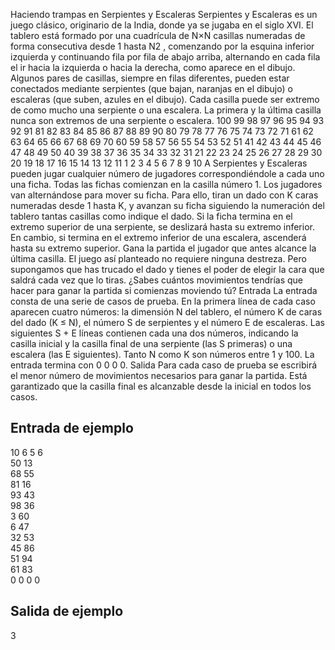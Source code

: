 Haciendo trampas en Serpientes y Escaleras
Serpientes y Escaleras es un juego clásico, originario de la India, donde ya se jugaba en el
siglo XVI. El tablero está formado por una cuadrícula de N×N casillas numeradas de forma
consecutiva desde 1 hasta N2
, comenzando por la esquina inferior izquierda y continuando
fila por fila de abajo arriba, alternando en cada fila el ir hacia la izquierda o hacia la derecha,
como aparece en el dibujo. Algunos pares de casillas, siempre en filas diferentes, pueden estar
conectados mediante serpientes (que bajan, naranjas en el dibujo) o escaleras (que suben, azules
en el dibujo). Cada casilla puede ser extremo de como mucho una serpiente o una escalera. La
primera y la última casilla nunca son extremos de una serpiente o escalera.
100 99 98 97 96 95 94 93 92 91
81 82 83 84 85 86 87 88 89 90
80 79 78 77 76 75 74 73 72 71
61 62 63 64 65 66 67 68 69 70
60 59 58 57 56 55 54 53 52 51
41 42 43 44 45 46 47 48 49 50
40 39 38 37 36 35 34 33 32 31
21 22 23 24 25 26 27 28 29 30
20 19 18 17 16 15 14 13 12 11
1 2 3 4 5 6 7 8 9 10
A Serpientes y Escaleras pueden jugar cualquier número de jugadores correspondiéndole a
cada uno una ficha. Todas las fichas comienzan en la casilla número 1. Los jugadores van alternándose para mover su ficha. Para ello, tiran un dado con K caras numeradas desde 1 hasta K,
y avanzan su ficha siguiendo la numeración del tablero tantas casillas como indique el dado.
Si la ficha termina en el extremo superior de una serpiente, se deslizará hasta su extremo inferior. En cambio, si termina en el extremo inferior de una escalera, ascenderá hasta su extremo
superior. Gana la partida el jugador que antes alcance la última casilla.
El juego así planteado no requiere ninguna destreza. Pero supongamos que has trucado
el dado y tienes el poder de elegir la cara que saldrá cada vez que lo tiras. ¿Sabes cuántos
movimientos tendrías que hacer para ganar la partida si comienzas moviendo tú?
Entrada
La entrada consta de una serie de casos de prueba. En la primera línea de cada caso aparecen
cuatro números: la dimensión N del tablero, el número K de caras del dado (K ≤ N), el número
S de serpientes y el número E de escaleras. Las siguientes S + E líneas contienen cada una dos
números, indicando la casilla inicial y la casilla final de una serpiente (las S primeras) o una
escalera (las E siguientes). Tanto N como K son números entre 1 y 100.
La entrada termina con 0 0 0 0.
Salida
Para cada caso de prueba se escribirá el menor número de movimientos necesarios para
ganar la partida. Está garantizado que la casilla final es alcanzable desde la inicial en todos los
casos.

## Entrada de ejemplo
10 6 5 6  
50 13  
68 55  
81 16  
93 43  
98 36  
3 60  
6 47  
32 53  
45 86  
51 94  
61 83  
0 0 0 0  

## Salida de ejemplo
3  